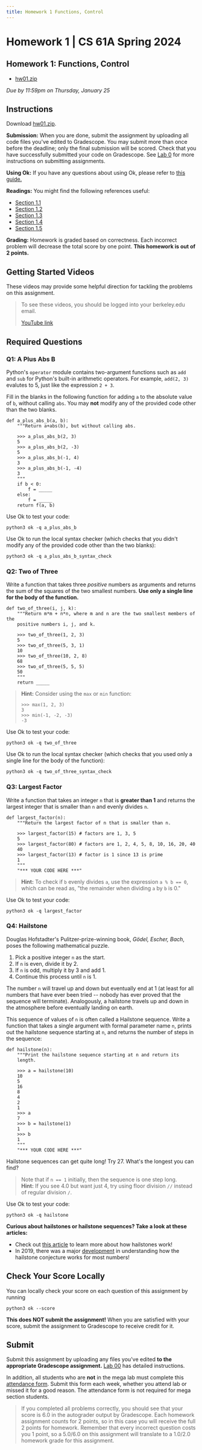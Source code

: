 ```yaml
---
title: Homework 1 Functions, Control
---
```


# Homework 1 | CS 61A Spring 2024

## Homework 1: Functions, Control

-   [hw01.zip](/resource/cs61a/hw01.zip)

_Due by 11:59pm on Thursday, January 25_

## Instructions

Download [hw01.zip](/resource/cs61a/hw01.zip).

**Submission:** When you are done, submit the assignment by uploading all code files you've edited to Gradescope. You may submit more than once before the deadline; only the final submission will be scored. Check that you have successfully submitted your code on Gradescope. See [Lab 0](https://cs61a.org/lab/lab00#task-c-submitting-the-assignment) for more instructions on submitting assignments.

**Using Ok:** If you have any questions about using Ok, please refer to [this guide.](https://cs61a.org/articles/using-ok)

**Readings:** You might find the following references useful:

-   [Section 1.1](https://www.composingprograms.com/pages/11-getting-started.html)
-   [Section 1.2](https://www.composingprograms.com/pages/12-elements-of-programming.html)
-   [Section 1.3](https://www.composingprograms.com/pages/13-defining-new-functions.html)
-   [Section 1.4](https://www.composingprograms.com/pages/14-designing-functions.html)
-   [Section 1.5](https://www.composingprograms.com/pages/15-control.html)

**Grading:** Homework is graded based on correctness. Each incorrect problem will decrease the total score by one point. **This homework is out of 2 points.**  

## Getting Started Videos

These videos may provide some helpful direction for tackling the problems on this assignment.

> To see these videos, you should be logged into your berkeley.edu email.
> 
> [YouTube link](https://youtu.be/playlist?list=PLx38hZJ5RLZeW4C9wRpz0ohqMmoctnnra)

## Required Questions

### Q1: A Plus Abs B

Python's `operator` module contains two-argument functions such as `add` and `sub` for Python's built-in arithmetic operators. For example, `add(2, 3)` evalutes to 5, just like the expression `2 + 3`.

Fill in the blanks in the following function for adding `a` to the absolute value of `b`, without calling `abs`. You may **not** modify any of the provided code other than the two blanks.

```
def a_plus_abs_b(a, b):
    """Return a+abs(b), but without calling abs.

    >>> a_plus_abs_b(2, 3)
    5
    >>> a_plus_abs_b(2, -3)
    5
    >>> a_plus_abs_b(-1, 4)
    3
    >>> a_plus_abs_b(-1, -4)
    3
    """
    if b < 0:
        f = _____
    else:
        f = _____
    return f(a, b)
```

Use Ok to test your code:

```
python3 ok -q a_plus_abs_b
```

Use Ok to run the local syntax checker (which checks that you didn't modify any of the provided code other than the two blanks):

```
python3 ok -q a_plus_abs_b_syntax_check
```

### Q2: Two of Three

Write a function that takes three _positive_ numbers as arguments and returns the sum of the squares of the two smallest numbers. **Use only a single line for the body of the function.**

```
def two_of_three(i, j, k):
    """Return m*m + n*n, where m and n are the two smallest members of the
    positive numbers i, j, and k.

    >>> two_of_three(1, 2, 3)
    5
    >>> two_of_three(5, 3, 1)
    10
    >>> two_of_three(10, 2, 8)
    68
    >>> two_of_three(5, 5, 5)
    50
    """
    return _____

```

> **Hint:** Consider using the `max` or `min` function:
> 
> ```
> >>> max(1, 2, 3)
> 3
> >>> min(-1, -2, -3)
> -3
> ```

Use Ok to test your code:

```
python3 ok -q two_of_three
```

Use Ok to run the local syntax checker (which checks that you used only a single line for the body of the function):

```
python3 ok -q two_of_three_syntax_check
```

### Q3: Largest Factor

Write a function that takes an integer `n` that is **greater than 1** and returns the largest integer that is smaller than `n` and evenly divides `n`.

```
def largest_factor(n):
    """Return the largest factor of n that is smaller than n.

    >>> largest_factor(15) # factors are 1, 3, 5
    5
    >>> largest_factor(80) # factors are 1, 2, 4, 5, 8, 10, 16, 20, 40
    40
    >>> largest_factor(13) # factor is 1 since 13 is prime
    1
    """
    "*** YOUR CODE HERE ***"

```

> **Hint:** To check if `b` evenly divides `a`, use the expression `a % b == 0`, which can be read as, "the remainder when dividing `a` by `b` is 0."

Use Ok to test your code:

```
python3 ok -q largest_factor
```

  

### Q4: Hailstone

Douglas Hofstadter's Pulitzer-prize-winning book, _Gödel, Escher, Bach_, poses the following mathematical puzzle.

1.  Pick a positive integer `n` as the start.
2.  If `n` is even, divide it by 2.
3.  If `n` is odd, multiply it by 3 and add 1.
4.  Continue this process until `n` is 1.

The number `n` will travel up and down but eventually end at 1 (at least for all numbers that have ever been tried -- nobody has ever proved that the sequence will terminate). Analogously, a hailstone travels up and down in the atmosphere before eventually landing on earth.

This sequence of values of `n` is often called a Hailstone sequence. Write a function that takes a single argument with formal parameter name `n`, prints out the hailstone sequence starting at `n`, and returns the number of steps in the sequence:

```
def hailstone(n):
    """Print the hailstone sequence starting at n and return its
    length.

    >>> a = hailstone(10)
    10
    5
    16
    8
    4
    2
    1
    >>> a
    7
    >>> b = hailstone(1)
    1
    >>> b
    1
    """
    "*** YOUR CODE HERE ***"

```

Hailstone sequences can get quite long! Try 27. What's the longest you can find?

> Note that if `n == 1` initially, then the sequence is one step long.  
> **Hint:** If you see 4.0 but want just 4, try using floor division `//` instead of regular division `/`.

Use Ok to test your code:

```
python3 ok -q hailstone
```

**Curious about hailstones or hailstone sequences? Take a look at these articles:**

-   Check out [this article](https://www.nationalgeographic.org/encyclopedia/hail/) to learn more about how hailstones work!
-   In 2019, there was a major [development](https://www.quantamagazine.org/mathematician-terence-tao-and-the-collatz-conjecture-20191211/) in understanding how the hailstone conjecture works for most numbers!

## Check Your Score Locally

You can locally check your score on each question of this assignment by running

```
python3 ok --score
```

**This does NOT submit the assignment!** When you are satisfied with your score, submit the assignment to Gradescope to receive credit for it.

## Submit

Submit this assignment by uploading any files you've edited **to the appropriate Gradescope assignment.** [Lab 00](https://cs61a.org/lab/lab00/#submit-with-gradescope) has detailed instructions.

In addition, all students who are **not** in the mega lab must complete this [attendance form](https://go.cs61a.org/lab-att). Submit this form each week, whether you attend lab or missed it for a good reason. The attendance form is not required for mega section students.

> If you completed all problems correctly, you should see that your score is 6.0 in the autograder output by Gradescope. Each homework assignment counts for 2 points, so in this case you will receive the full 2 points for homework. Remember that every incorrect question costs you 1 point, so a 5.0/6.0 on this assignment will translate to a 1.0/2.0 homework grade for this assignment.